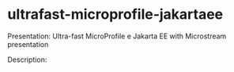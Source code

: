 # ultrafast-microprofile-jakartaee

Presentation: Ultra-fast MicroProfile e Jakarta EE with Microstream presentation


Description:
